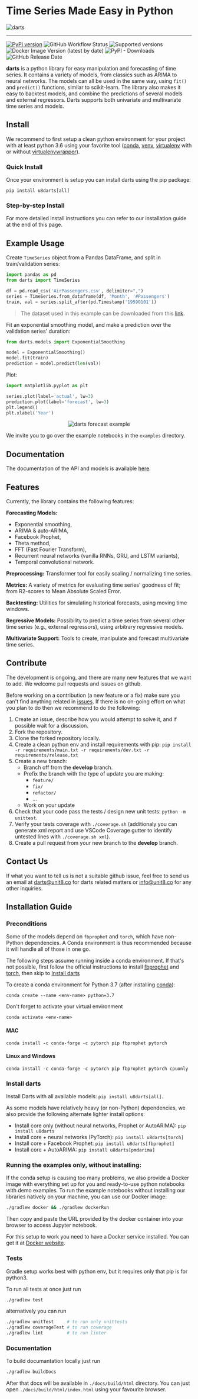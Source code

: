 # Time Series Made Easy in Python

![darts](https://github.com/unit8co/darts/raw/develop/static/images/darts-logo-trim.png "darts") 

---
[![PyPI version](https://badge.fury.io/py/u8darts.svg)](https://badge.fury.io/py/u8darts)
![GitHub Workflow Status](https://img.shields.io/github/workflow/status/unit8co/darts/darts%20release%20workflow/master)
![Supported versions](https://img.shields.io/badge/python-3.6+-blue.svg)
![Docker Image Version (latest by date)](https://img.shields.io/docker/v/unit8/darts?label=docker&sort=date)
![PyPI - Downloads](https://img.shields.io/pypi/dm/u8darts)
![GitHub Release Date](https://img.shields.io/github/release-date/unit8co/darts)

**darts** is a python library for easy manipulation and forecasting of time series.
It contains a variety of models, from classics such as ARIMA to neural networks.
The models can all be used in the same way, using `fit()` and `predict()` functions,
similar to scikit-learn. The library also makes it easy to backtest models,
and combine the predictions of several models and external regressors. Darts supports both
univariate and multivariate time series and models.

## Install

We recommend to first setup a clean python environment for your project with at least python 3.6 using your favorite tool ([conda](https://docs.conda.io/projects/conda/en/latest/user-guide/tasks/manage-environments.html "conda-env"), [venv](https://docs.python.org/3/library/venv.html), [virtualenv](https://virtualenv.pypa.io/en/latest/) with or without [virtualenvwrapper](https://virtualenvwrapper.readthedocs.io/en/latest/)).

### Quick Install

Once your environment is setup you can install darts using the pip package:

    pip install u8darts[all]

### Step-by-step Install

For more detailed install instructions you can refer to our installation guide at the end of this page.

## Example Usage

Create `TimeSeries` object from a Pandas DataFrame, and split in train/validation series:

```python
import pandas as pd
from darts import TimeSeries

df = pd.read_csv('AirPassengers.csv', delimiter=",")
series = TimeSeries.from_dataframe(df, 'Month', '#Passengers')
train, val = series.split_after(pd.Timestamp('19590101'))
```

>The dataset used in this example can be downloaded from this [link](https://raw.githubusercontent.com/unit8co/darts/master/examples/AirPassengers.csv).

Fit an exponential smoothing model, and make a prediction over the validation series' duration:

```python
from darts.models import ExponentialSmoothing

model = ExponentialSmoothing()
model.fit(train)
prediction = model.predict(len(val))
```

Plot:
```python
import matplotlib.pyplot as plt

series.plot(label='actual', lw=3)
prediction.plot(label='forecast', lw=3)
plt.legend()
plt.xlabel('Year')
```

<div style="text-align:center;">
<img src="https://github.com/unit8co/darts/raw/develop/static/images/example.png" alt="darts forecast example" />
</div>

We invite you to go over the example notebooks in the `examples` directory.

## Documentation

The documentation of the API and models is available [here](https://unit8co.github.io/darts/).

## Features

Currently, the library contains the following features: 

**Forecasting Models:**

* Exponential smoothing,
* ARIMA & auto-ARIMA,
* Facebook Prophet,
* Theta method,
* FFT (Fast Fourier Transform),
* Recurrent neural networks (vanilla RNNs, GRU, and LSTM variants),
* Temporal convolutional network.

**Preprocessing:** Transformer tool for easily scaling / normalizing time series.

**Metrics:** A variety of metrics for evaluating time series' goodness of fit; 
from R2-scores to Mean Absolute Scaled Error.

**Backtesting:** Utilities for simulating historical forecasts, using moving time windows.

**Regressive Models:** Possibility to predict a time series from several other time series 
(e.g., external regressors), using arbitrary regressive models.

**Multivariate Support:** Tools to create, manipulate and forecast multivariate time series.

## Contribute

The development is ongoing, and there are many new features that we want to add. 
We welcome pull requests and issues on github.

Before working on a contribution (a new feature or a fix) make sure you can't find anything related in [issues](https://github.com/unit8co/darts/issues). If there is no on-going effort on what you plan to do then we recommend to do the following:

1. Create an issue, describe how you would attempt to solve it, and if possible wait for a discussion.
2. Fork the repository.
3. Clone the forked repository locally.
4. Create a clean python env and install requirements with pip: `pip install -r requirements/main.txt -r requirements/dev.txt -r requirements/release.txt`
5. Create a new branch:
    * Branch off from the **develop** branch.
    * Prefix the branch with the type of update you are making:
        * `feature/`
        * `fix/`
        * `refactor/`
        * …
    * Work on your update
6. Check that your code pass the tests / design new unit tests: `python -m unittest`.
7. Verify your tests coverage with `./coverage.sh` (additionaly you can generate xml report and use VSCode Coverage gutter to identify untested lines with `./coverage.sh xml`).
8. Create a pull request from your new branch to the **develop** branch.

## Contact Us

If what you want to tell us is not a suitable github issue, feel free to send us an email at <a href="mailto:darts@unit8.co">darts@unit8.co</a> for darts related matters or <a href="mailto:info@unit8.co">info@unit8.co</a> for any other inquiries.

## Installation Guide

### Preconditions

Some of the models depend on `fbprophet` and `torch`, which have non-Python dependencies.
A Conda environment is thus recommended because it will handle all of those in one go.

The following steps assume running inside a conda environment. 
If that's not possible, first follow the official instructions to install 
[fbprophet](https://facebook.github.io/prophet/docs/installation.html#python)
and [torch](https://pytorch.org/get-started/locally/), then skip to 
[Install darts](#install-darts)

To create a conda environment for Python 3.7
(after installing [conda](https://docs.conda.io/en/latest/miniconda.html)):

    conda create --name <env-name> python=3.7

Don't forget to activate your virtual environment

    conda activate <env-name>


#### MAC

    conda install -c conda-forge -c pytorch pip fbprophet pytorch

#### Linux and Windows

    conda install -c conda-forge -c pytorch pip fbprophet pytorch cpuonly

### Install darts

Install Darts with all available models: `pip install u8darts[all]`.

As some models have relatively heavy (or non-Python) dependencies,
we also provide the following alternate lighter install options: 

* Install core only (without neural networks, Prophet or AutoARIMA): `pip install u8darts`
* Install core + neural networks (PyTorch): `pip install u8darts[torch]`
* Install core + Facebook Prophet: `pip install u8darts[fbprophet]`
* Install core + AutoARIMA: `pip install u8darts[pmdarima]`
   
### Running the examples only, without installing:

If the conda setup is causing too many problems, we also provide a Docker image with everything set up for you and ready-to-use python notebooks with demo examples.
To run the example notebooks without installing our libraries natively on your machine, you can use our Docker image:
```bash
./gradlew docker && ./gradlew dockerRun
```

Then copy and paste the URL provided by the docker container into your browser to access Jupyter notebook.

For this setup to work you need to have a Docker service installed. You can get it at [Docker website](https://docs.docker.com/get-docker/).


### Tests

Gradle setup works best with python env, but it requires only that pip is for python3.

To run all tests at once just run
```bash
./gradlew test
```

alternatively you can run
```bash
./gradlew unitTest     # to run only unittests
./gradlew coverageTest # to run coverage
./gradlew lint         # to run linter
```

### Documentation

To build documantation locally just run
```bash
./gradlew buildDocs
```
After that docs will be available in `./docs/build/html` directory. You can just open `./docs/build/html/index.html` using your favourite browser.
